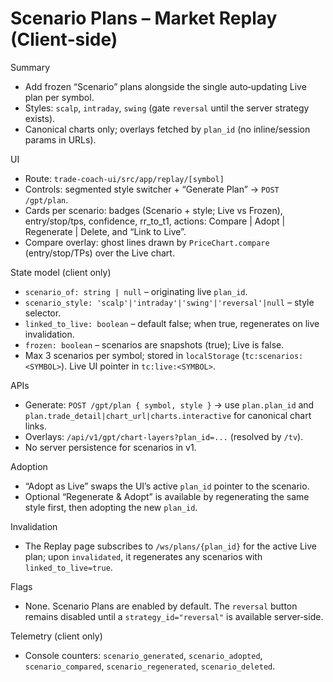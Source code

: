# Scenario Plans – Market Replay (Client‑side)

Summary
- Add frozen “Scenario” plans alongside the single auto‑updating Live plan per symbol.
- Styles: `scalp`, `intraday`, `swing` (gate `reversal` until the server strategy exists).
- Canonical charts only; overlays fetched by `plan_id` (no inline/session params in URLs).

UI
- Route: `trade-coach-ui/src/app/replay/[symbol]`
- Controls: segmented style switcher + “Generate Plan” → `POST /gpt/plan`.
- Cards per scenario: badges (Scenario + style; Live vs Frozen), entry/stop/tps, confidence, rr_to_t1, actions: Compare | Adopt | Regenerate | Delete, and “Link to Live”.
- Compare overlay: ghost lines drawn by `PriceChart.compare` (entry/stop/TPs) over the Live chart.

State model (client only)
- `scenario_of: string | null` – originating live `plan_id`.
- `scenario_style: 'scalp'|'intraday'|'swing'|'reversal'|null` – style selector.
- `linked_to_live: boolean` – default false; when true, regenerates on live invalidation.
- `frozen: boolean` – scenarios are snapshots (true); Live is false.
- Max 3 scenarios per symbol; stored in `localStorage` (`tc:scenarios:<SYMBOL>`). Live UI pointer in `tc:live:<SYMBOL>`.

APIs
- Generate: `POST /gpt/plan { symbol, style }` → use `plan.plan_id` and `plan.trade_detail|chart_url|charts.interactive` for canonical chart links.
- Overlays: `/api/v1/gpt/chart-layers?plan_id=...` (resolved by `/tv`).
- No server persistence for scenarios in v1.

Adoption
- “Adopt as Live” swaps the UI’s active `plan_id` pointer to the scenario.
- Optional “Regenerate & Adopt” is available by regenerating the same style first, then adopting the new `plan_id`.

Invalidation
- The Replay page subscribes to `/ws/plans/{plan_id}` for the active Live plan; upon `invalidated`, it regenerates any scenarios with `linked_to_live=true`.

Flags
- None. Scenario Plans are enabled by default. The `reversal` button remains disabled until a `strategy_id="reversal"` is available server‑side.

Telemetry (client only)
- Console counters: `scenario_generated`, `scenario_adopted`, `scenario_compared`, `scenario_regenerated`, `scenario_deleted`.
